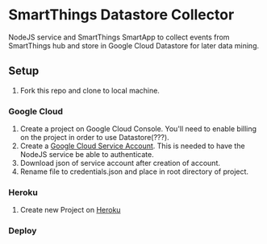# SmartThings Datastore Collector
NodeJS service and SmartThings SmartApp to collect events from SmartThings hub and store in Google Cloud Datastore for later data mining.

## Setup
1. Fork this repo and clone to local machine.

### Google Cloud
1. Create a project on Google Cloud Console. You'll need to enable billing on the project in order to use Datastore(???).
2. Create a [Google Cloud Service Account](https://cloud.google.com/compute/docs/access/create-enable-service-accounts-for-instances#createcutomserviceaccount). This is needed to have the NodeJS service be able to authenticate.
3. Download json of service account after creation of account. 
4. Rename file to credentials.json and place in root directory of project.
### Heroku
1. Create new Project on [Heroku](https://heroku.com)
### Deploy
